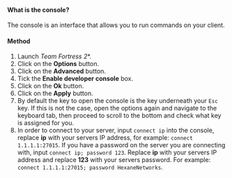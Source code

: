 #### What is the console?
The console is an interface that allows you to run commands on your client.

#### Method
1. Launch *Team Fortress 2**.
2. Click on the **Options** button.
3. Click on the **Advanced** button.
4. Tick the **Enable developer console** box.
5. Click on the **Ok** button.
6. Click on the **Apply** button.
7. By default the key to open the console is the key underneath your ``Esc`` key. If this is not the case, open the options again and navigate to the keyboard tab, then proceed to scroll to the bottom and check what key is assigned for you.
8. In order to connect to your server, input ``connect ip`` into the console, replace **ip** with your servers IP address, for example: ``connect 1.1.1.1:27015``.
	If you have a password on the server you are connecting with, input ``connect ip; password 123``. Replace **ip** with your servers IP address and replace **123** with your servers password. For example: ``connect 1.1.1.1:27015; password HexaneNetworks``.
 